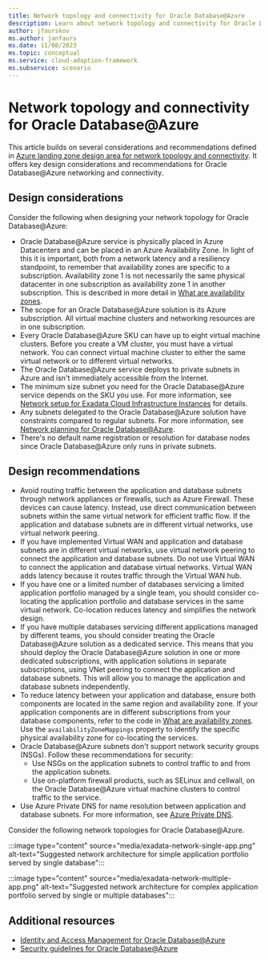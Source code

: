 ```yaml
---
title: Network topology and connectivity for Oracle Database@Azure
description: Learn about network topology and connectivity for Oracle Database@Azure.
author: jfaurskov
ms.author: janfaurs
ms.date: 11/08/2023
ms.topic: conceptual
ms.service: cloud-adoption-framework
ms.subservice: scenario
---
```


# Network topology and connectivity for Oracle Database@Azure

This article builds on several considerations and recommendations defined in [Azure landing zone design area for network topology and connectivity](../../ready/landing-zone/design-area/network-topology-and-connectivity.md). It offers key design considerations and recommendations for Oracle Database@Azure networking and connectivity.

## Design considerations

Consider the following when designing your network topology for Oracle Database@Azure:

- Oracle Database@Azure service is physically placed in Azure Datacenters and can be placed in an Azure Availability Zone. In light of this it is important, both from a network latency and a resiliency standpoint, to remember that availability zones are specific to a subscription. Availability zone 1 is not necessarily the same physical datacenter in one subscription as availability zone 1 in another subscription. This is described in more detail in [What are availability zones](/azure/reliability/availability-zones-overview?tabs=azure-cli#physical-and-logical-availability-zones).
- The scope for an Oracle Database@Azure solution is its Azure subscription. All virtual machine clusters and networking resources are in one subscription.
- Every Oracle Database@Azure SKU can have up to eight virtual machine clusters. Before you create a VM cluster, you must have a virtual network. You can connect virtual machine cluster to either the same virtual network or to different virtual networks.
- The Oracle Database@Azure service deploys to private subnets in Azure and isn't immediately accessible from the Internet.
- The minimum size subnet you need for the Oracle Database@Azure service depends on the SKU you use. For more information, see [Network setup for Exadata Cloud Infrastructure Instances](https://docs.oracle.com/en-us/iaas/exadatacloud/exacs/ecs-network-setup.html#ECSCM-GUID-D5C577A1-BC11-470F-8A91-77609BBEF1EA) for details.
- Any subnets delegated to the Oracle Database@Azure solution have constraints compared to regular subnets. For more information, see [Network planning for Oracle Database@Azure](/azure/oracle/oracle-db/oracle-database-network-plan#constraints).
- There's no default name registration or resolution for database nodes since Oracle Database@Azure only runs in private subnets.

## Design recommendations

- Avoid routing traffic between the application and database subnets through network appliances or firewalls, such as Azure Firewall. These devices can cause latency. Instead, use direct communication between subnets within the same virtual network for efficient traffic flow. If the application and database subnets are in different virtual networks, use virtual network peering.
- If you have implemented Virtual WAN and application and database subnets are in different virtual networks, use virtual network peering to connect the application and database subnets. Do not use Virtual WAN to connect the application and database virtual networks. Virtual WAN adds latency because it routes traffic through the Virtual WAN hub.
- If you have one or a limited number of databases servicing a limited application portfolio managed by a single team, you should consider co-locating the application portfolio and database services in the same virtual network. Co-location reduces latency and simplifies the network design.
- If you have multiple databases servicing different applications managed by different teams, you should consider treating the Oracle Database@Azure solution as a dedicated service. This means that you should deploy the Oracle Database@Azure solution in one or more dedicated subscriptions, with application solutions in separate subscriptions, using VNet peering to connect the application and database subnets. This will allow you to manage the application and database subnets independently.
- To reduce latency between your application and database, ensure both components are located in the same region and availability zone. If your application components are in different subscriptions from your database components, refer to the code in [What are availability zones](/azure/reliability/availability-zones-overview#physical-and-logical-availability-zones). Use the `availabilityZoneMappings` property to identify the specific physical availability zone for co-locating the services.
- Oracle Database@Azure subnets don't support network security groups (NSGs). Follow these recommendations for security:
  - Use NSGs on the application subnets to control traffic to and from the application subnets.
  - Use on-platform firewall products, such as SELinux and cellwall, on the Oracle Database@Azure virtual machine clusters to control traffic to the service.
- Use Azure Private DNS for name resolution between application and database subnets. For more information, see [Azure Private DNS](/azure/dns/private-dns-overview).

Consider the following network topologies for Oracle Database@Azure.

:::image type="content" source="media/exadata-network-single-app.png" alt-text="Suggested network architecture for simple application portfolio served by single database":::

:::image type="content" source="media/exadata-network-multiple-app.png" alt-text="Suggested network architecture for complex application portfolio served by single or multiple databases":::

## Additional resources

- [Identity and Access Management for Oracle Database@Azure](oracle-iam-odaa.md)
- [Security guidelines for Oracle Database@Azure](oracle-security-overview-odaa.md)
